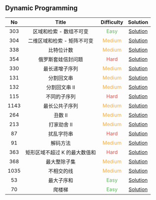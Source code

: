 ## Dynamic Programming

|  No   |             Title             |            Difficulty             |                            Solution                             |
| :---: | :---------------------------: | :-------------------------------: | :-------------------------------------------------------------: |
|  303  |    区域和检索 - 数组不可变    |  <font color=#5CB85C>Easy</font>  |       [Solution](range_sum_query_immutable/NumArray.java)       |
|  304  |  二维区域和检索 - 矩阵不可变  | <font color=#F0AD4E>Medium</font> |     [Solution](range_sum_query_2D_immutable/NumMatrix.java)     |
|  338  |          比特位计数           | <font color=#F0AD4E>Medium</font> |             [Solution](counting_bits/Solution.java)             |
|  354  |      俄罗斯套娃信封问题       |  <font color=#D9534F>Hard</font>  |        [Solution](russian_doll_envelopes/Solution.java)         |
|  330  |        最长递增子序列         | <font color=#F0AD4E>Medium</font> |    [Solution](longest_increasing_subsequence/Solution.java)     |
|  131  |          分割回文串           | <font color=#F0AD4E>Medium</font> |        [Solution](palindrome_partitioning/Solution.java)        |
|  132  |         分割回文串 II         | <font color=#F0AD4E>Medium</font> |      [Solution](palindrome_partitioning_II/Solution.java)       |
|  115  |         不同的子序列          |  <font color=#D9534F>Hard</font>  |         [Solution](distinct_subsequences/Solution.java)         |
| 1143  |        最长公共子序列         | <font color=#F0AD4E>Medium</font> |      [Solution](longest_common_subsequence/Solution.java)       |
|  264  |            丑数 II            | <font color=#F0AD4E>Medium</font> |             [Solution](ugly_numbe_II/Solution.java)             |
|  213  |          打家劫舍 II          | <font color=#F0AD4E>Medium</font> |            [Solution](house_robber_II/Solution.java)            |
|  87   |          扰乱字符串           |  <font color=#D9534F>Hard</font>  |            [Solution](scramble_string/Solution.java)            |
|  91   |           解码方法            | <font color=#F0AD4E>Medium</font> |              [Solution](decode_ways/Solution.java)              |
|  363  | 矩形区域不超过 K 的最大数值和 |  <font color=#D9534F>Hard</font>  | [Solution](max_sum_of_rectangle_no_larger_than_k/Solution.java) |
|  368  |         最大整除子集          | <font color=#F0AD4E>Medium</font> |       [Solution](largest_divisible_subset/Solution.java)        |
| 1035  |          不相交的线           | <font color=#F0AD4E>Medium</font> |            [Solution](uncrossed_lines/Solution.java)            |
|  53   |          最大子序和           |  <font color=#5CB85C>Easy</font>  |           [Solution](maximum_subarray/Solution.java)            |
|  70   |            爬楼梯             |  <font color=#5CB85C>Easy</font>  |            [Solution](climbing_stairs/Solution.java)            |
